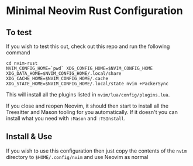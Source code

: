 # Minimal Neovim Rust Configuration

## To test

If you wish to test this out, check out this repo and run the following command

```
cd nvim-rust
NVIM_CONFIG_HOME=`pwd` XDG_CONFIG_HOME=$NVIM_CONFIG_HOME XDG_DATA_HOME=$NVIM_CONFIG_HOME/.local/share XDG_CACHE_HOME=$NVIM_CONFIG_HOME/.cache XDG_STATE_HOME=$NVIM_CONFIG_HOME/.local/state nvim +PackerSync
```

This will install all the plugins listed in `nvim/lua/config/plugins.lua`.

If you close and reopen Neovim, it should then start to install all the Treesitter and Mason tooling for you automatically. If it doesn't you can install what you need with `:Mason` and `:TSInstall`.

## Install & Use

If you wish to use this configuration then just copy the contents of the `nvim` directory to `$HOME/.config/nvim` and use Neovim as normal
